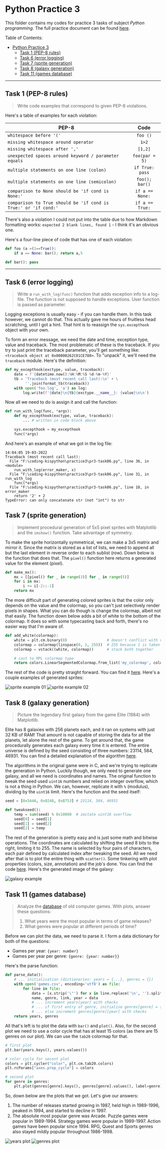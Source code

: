 # Python Practice 3
This folder contains my codes for practice 3 tasks of subject *Python programming*.
The full practice document can be found [here][kp-rep].

Table of Contents:
- [Python Practice 3](#python-practice-3)
  - [Task 1 (PEP-8 rules)](#task-1-pep-8-rules)
  - [Task 6 (error logging)](#task-6-error-logging)
  - [Task 7 (sprite generation)](#task-7-sprite-generation)
  - [Task 8 (galaxy generation)](#task-8-galaxy-generation)
  - [Task 11 (games database)](#task-11-games-database)

---
## Task 1 (PEP-8 rules)
> Write code examples that correspond to given PEP-8 violations.

Here's a table of examples for each violation:

| PEP-8                                                           |      Code       |
| --------------------------------------------------------------- | :-------------: |
| `whitespace before '('                                        ` |    `foo ()`     |
| `missing whitespace around operator                           ` |      `1>2`      |
| `missing whitespace after ','                                 ` |     `[1,2]`     |
| `unexpected spaces around keyword / parameter equals          ` | `foo(par = 5)`  |
| `multiple statements on one line (colon)                      ` | `if True: pass` |
| `multiple statements on one line (semicolon)                  ` | `foo(); bar()`  |
| `comparison to None should be 'if cond is None:'              ` | `if a == None:` |
| `comparison to True should be 'if cond is True:' or 'if cond:'` | `if a == True:` |

There's also a violation I could not put into the table due to how Markdown formatting works:
`expected 2 blank lines, found 1` - I think it's an obvious one.

Here's a four-line piece of code that has one of each violation:
```python
def foo (a =(1==True)):
    if a == None: bar(); return a,5

def bar(): pass
```

---
## Task 6 (error logging)
> Write a `run_with_log(func)` function that adds exception info to a log-file.
The function is not supposed to handle exceptions. User function is passed as parameter.

Logging exceptions is usually easy - if you can handle them. In this task however, we cannot do that.
This actually gave me hours of fruitless head scratching, until I got a hint.
That hint is to reassign the `sys.excepthook` object with your own.

To form an error message, we need the date and time, exception type, value and traceback.
The most problematic of these is the traceback. If you try to just print the traceback parameter,
you'll get something like: `<traceback object at 0x00000262C01CE780>`. To "unpack" it, we'll need
the `traceback` module. Here's the definition:
```python
def my_excepthook(exctype, value, traceback):
    date = f'{datetime.now():%H:%M:%S %d-%m-%Y}'
    tb = 'Traceback (most recent call last):\n' + \
         ''.join(format_tb(traceback))
    with open('foo.log', 'a') as log:
        log.write(f'{date}\n{tb}{exctype.__name__}: {value}\n\n')
```
Now all we need to do is assign it and call the function:
```python
def run_with_log(func, *args):
    def my_excepthook(exctype, value, traceback):
        ... # written in code block above

    sys.excepthook = my_excepthook
    func(*args)
```
And here's an example of what we got in the log file:
```
14:04:05 19-03-2022
Traceback (most recent call last):
  File "F:\coding-kispython\practice3\pr3-task06.py", line 36, in <module>
    run_with_log(error_maker, x)
  File "F:\coding-kispython\practice3\pr3-task06.py", line 31, in run_with_log
    func(*args)
  File "F:\coding-kispython\practice3\pr3-task06.py", line 18, in error_maker
    return '2' + 2
TypeError: can only concatenate str (not "int") to str
```

## Task 7 (sprite generation)
> Implement procedural generation of 5x5 pixel sprites with Matplotlib and the `imshow()` function.
Take advantage of symmetry.

To make the sprite horizontally symmetrical, we can make a 3x5 matrix and mirror it.
Since the matrix is stored as a list of lists, we need to append all but the last element
in reverse order to each sublist (row). Down below is the function that does that.
The `pixel()` function here returns a generated value for the element (pixel).
```python
def make_mx():
    mx = [[pixel() for _ in range(3)] for _ in range(5)]
    for i in mx:
        i += i[-2::-1]
    return mx
```

The more difficult part of generating colored sprites is that the color only depends on
the value and the colormap, so you can't just selectively render pixels in shapes.
What you can do though is change the colormap, albeit not that easily.
The function down below adds a bit of white to the bottom of the colormap.
It does so with some typecasting back and forth, there's no easier way that I'm aware of.
```python
def add_white(colormap):
    white = plt.cm.binary(0)                  # doesn't conflict with vstack
    colormap = colormap(linspace(0, 1, 255))  # 255 because 1 is taken by white
    colormap = vstack((white, colormap))      # stack both together

    # cast to MPL colormap type
    return colors.LinearSegmentedColormap.from_list('my_colormap', colormap)
```

The rest of the code is pretty straight forward. You can find it [here][t07].
Here's a couple examples of generated sprites:

![sprite example 01](images/example_sprites_binary.png)
![sprite example 02](images/example_sprites_viridis.png)

## Task 8 (galaxy generation)
> Picture the legendary first galaxy from the game Elite (1984) with Matplotlib.

Elite has 8 galaxies with 256 planets each, and it ran on systems with just 32 KB of RAM!
That amount is not capable of storing the data for all the planets, let alone the rest of the game.
To get around that, the game procedurally generates each galaxy every time it is entered.
The entire universe is defined by the seed consisting of three numbers: 23114, 584, 46931.
You can find a detailed explanation of the algorithm [here][elite-info].

The algorithms in the original game were in C, and we're trying to replicate the generation in Python.
Luckily though, we only need to generate one galaxy, and all we need is coordinates and names.
The original function to tweak the seed used `uint16` numbers and relied on integer overflow,
which is not a thing in Python. We can, however, replicate it with `%` (modulus),
dividing by the `uint16` limit. Here's the function and the seed itself:
```python
seed = [0x5A4A, 0x0248, 0xB753] # 23114, 584, 46931

def tweakseed():
    temp = sum(seed) % 0x10000  # imitate uint16 overflow
    seed[0] = seed[1]
    seed[1] = seed[2]
    seed[2] = temp
```

The rest of the generation is pretty easy and is just some math and bitwise operations.
The coordinates are calculated by shifting the seed 8 bits to the right, limiting it to 255.
The name is selected by four pairs of characters, each pair defined by calculated index after
tweaking the seed. All we need after that is to plot the entire thing with `scatter()`.
Some tinkering with plot properties (colors, size, annotation) and the job's done.
You can find the code [here][t08]. Here's the generated image of the galaxy:

![galaxy example](images/example_galaxy.png)

## Task 11 (games database)
> Analyze the [database][games-db] of old computer games.
> With plots, answer these questions:
> 1. What years were the most popular in terms of game releases?
> 2. What genres were popular at different periods of time?

Before we can plot the data, we need to parse it. I form a data dictionary for both of the questions:
- Games per year: `{year: number}`
- Games per year per genre: `{genre: {year: number}}`

Here's the parse function:
```python
def parse_data():
    # ... initialisation (dictionaries: years = {...}, genres = {}) 
    with open('games.csv', encoding='utf8') as file:
        for line in file:
            data = [x.strip('\"') for x in line.replace('\n', '').split(';')]
            name, genre, link, year = data
            # ... increment years[year] with checks
            # ... if first entry of genre, initialise genres[genre] = {...}
            # ... else increment genres[genre][year] with checks
    return years, genres
```

All that's left is to plot the data with `bar()` and `plot()`.
Also, for the second plot we need to use a color cycle that has at least 15 colors
(as there are 15 genres on our plot). We can use the `tab20` colormap for that.
```python
# first plot
plt.bar(years.keys(), years.values())

# color cycle for secont plot
colors = plt.cycler("color", plt.cm.tab20.colors)
plt.rcParams["axes.prop_cycle"] = colors

# second plot
for genre in genres:
    plt.plot(genres[genre].keys(), genres[genre].values(), label=genre)
```

So, down below are the plots that we got. Let's give our answers:
1. The number of releases started growing in 1987, held high in 1989-1996, peaked in 1994,
and started to decline in 1997.
2. The absolute most popular genre was Arcade. Puzzle games were popular in 1989-1994.
Strategy games were popular in 1989-1997. Action games have been popular since 1994.
RPG, Quest and Sports genres also stayed mildly popular throughout 1986-1998.

![years plot](images/plot_years.png)
![genres plot](images/plot_genres.png)

[t06]: pr3-task06.py
[t07]: pr3-task07.py
[t08]: pr3-task08.py
[games-db]: games.csv

[kp-rep]: https://github.com/true-grue/kispython
[elite-info]: http://blog.rabidgremlin.com/2015/01/14/procedural-content-generation-creating-a-universe/
